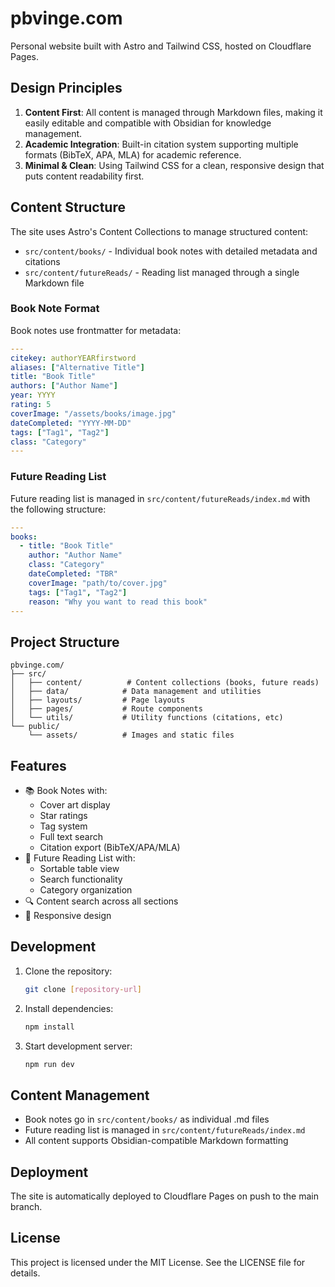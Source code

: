 # pbvinge.com

Personal website built with Astro and Tailwind CSS, hosted on Cloudflare Pages.

## Design Principles

1. **Content First**: All content is managed through Markdown files, making it easily editable and compatible with Obsidian for knowledge management.
2. **Academic Integration**: Built-in citation system supporting multiple formats (BibTeX, APA, MLA) for academic reference.
3. **Minimal & Clean**: Using Tailwind CSS for a clean, responsive design that puts content readability first.

## Content Structure

The site uses Astro's Content Collections to manage structured content:

- `src/content/books/` - Individual book notes with detailed metadata and citations
- `src/content/futureReads/` - Reading list managed through a single Markdown file

### Book Note Format

Book notes use frontmatter for metadata:

```yaml
---
citekey: authorYEARfirstword
aliases: ["Alternative Title"]
title: "Book Title"
authors: ["Author Name"]
year: YYYY
rating: 5
coverImage: "/assets/books/image.jpg"
dateCompleted: "YYYY-MM-DD"
tags: ["Tag1", "Tag2"]
class: "Category"
---
```

### Future Reading List

Future reading list is managed in `src/content/futureReads/index.md` with the following structure:

```yaml
---
books:
  - title: "Book Title"
    author: "Author Name"
    class: "Category"
    dateCompleted: "TBR"
    coverImage: "path/to/cover.jpg"
    tags: ["Tag1", "Tag2"]
    reason: "Why you want to read this book"
---
```

## Project Structure

```
pbvinge.com/
├── src/
│   ├── content/          # Content collections (books, future reads)
│   ├── data/            # Data management and utilities
│   ├── layouts/         # Page layouts
│   ├── pages/           # Route components
│   └── utils/           # Utility functions (citations, etc)
└── public/
    └── assets/          # Images and static files
```

## Features

- 📚 Book Notes with:
  - Cover art display
  - Star ratings
  - Tag system
  - Full text search
  - Citation export (BibTeX/APA/MLA)
- 📖 Future Reading List with:
  - Sortable table view
  - Search functionality
  - Category organization
- 🔍 Content search across all sections
- 📱 Responsive design

## Development

1. Clone the repository:
   ```bash
   git clone [repository-url]
   ```

2. Install dependencies:
   ```bash
   npm install
   ```

3. Start development server:
   ```bash
   npm run dev
   ```

## Content Management

- Book notes go in `src/content/books/` as individual .md files
- Future reading list is managed in `src/content/futureReads/index.md`
- All content supports Obsidian-compatible Markdown formatting

## Deployment

The site is automatically deployed to Cloudflare Pages on push to the main branch.

## License

This project is licensed under the MIT License. See the LICENSE file for details.